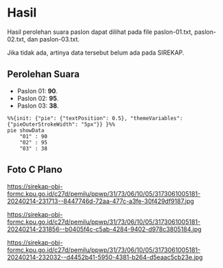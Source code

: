 # Hasil

Hasil perolehan suara paslon dapat dilihat pada file paslon-01.txt, paslon-02.txt, dan paslon-03.txt.

Jika tidak ada, artinya data tersebut belum ada pada SIREKAP.

## Perolehan Suara

 * Paslon 01: **90**.
 * Paslon 02: **95**.
 * Paslon 03: **38**.

```mermaid
%%{init: {"pie": {"textPosition": 0.5}, "themeVariables": {"pieOuterStrokeWidth": "5px"}} }%%
pie showData
    "01" : 90
    "02" : 95
    "03" : 38
```
## Foto C Plano

https://sirekap-obj-formc.kpu.go.id/c27d/pemilu/ppwp/31/73/06/10/05/3173061005181-20240214-231713--8447746d-72aa-477c-a3fe-30f429df9187.jpg

https://sirekap-obj-formc.kpu.go.id/c27d/pemilu/ppwp/31/73/06/10/05/3173061005181-20240214-231856--b0405f4c-c5ab-4284-9402-d978c3805184.jpg

https://sirekap-obj-formc.kpu.go.id/c27d/pemilu/ppwp/31/73/06/10/05/3173061005181-20240214-232032--d4452b41-5950-4381-b264-d5eaac5cb23e.jpg
